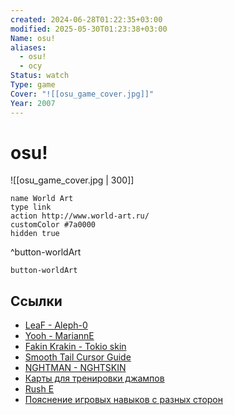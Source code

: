 ```yaml
---
created: 2024-06-28T01:22:35+03:00
modified: 2025-05-30T01:23:38+03:00
Name: osu!
aliases:
  - osu!
  - осу
Status: watch
Type: game
Cover: "![[osu_game_cover.jpg]]"
Year: 2007
---
```


# osu!

![[osu_game_cover.jpg | 300]]

```button
name World Art
type link
action http://www.world-art.ru/
customColor #7a0000
hidden true
```
^button-worldArt

`button-worldArt`


## Ссылки

 - [LeaF - Aleph-0](https://youtu.be/XpA6JqvBBGk?si=mpUlYbGavOuwySsu)
 - [Yooh - MariannE](https://youtu.be/SzRzOqHJZcA?si=6_am7M1AJi0srVDZ)
 - [Fakin Krakin - Tokio skin](https://youtu.be/dJiy2efkGi4?si=lts4y5lNNOcb6-oc)
 - [Smooth Tail Cursor Guide](https://youtu.be/3r9AdrSHQSs?si=gcu0HxCjwWQv9Fuw)
 - [NGHTMAN - NGHTSKIN](https://youtu.be/zczBDmPPekQ?si=lG5j-1BiW3IZGBKz)
 - [Карты для тренировки джампов](https://youtu.be/XLMiuREikjM?si=JTrRiqLti6m8K6Z5)
 - [Rush E](https://youtu.be/WL_dlWLPEtE?si=x_h8nutJ43f3pc30)
 - [Пояснение игровых навыков с разных сторон](https://youtu.be/uc99yWeP1h4?si=cfHqJeFZ0g5IyplA)